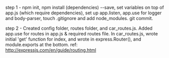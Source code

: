 step 1 - npm init, npm install (dependencies) --save, set variables on top of app.js (which require dependencies), set up app.listen, app.use for logger and body-parser, touch .gitignore and add node_modules. git commit.

step 2 - Created config folder, routes folder, and car_routes.js.  Added app.use for routes in app.js & required routes file. In car_routes.js, wrote initial 'get' function for index, and wrote in express.Router(), and module.exports at the bottom. ref: http://expressjs.com/en/guide/routing.html

